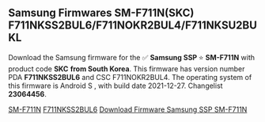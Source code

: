 <h2>Samsung Firmwares SM-F711N(SKC) F711NKSS2BUL6/F711NOKR2BUL4/F711NKSU2BUKL</h2>
Download the Samsung firmware for the ✅ <strong>Samsung SSP </strong> ⭐ <strong>SM-F711N</strong> with product code <strong>SKC</strong> <strong> from South Korea</strong>. This firmware has version number PDA <strong>F711NKSS2BUL6</strong> and CSC F711NOKR2BUL4. The operating system of this firmware is Android S , with build date 2021-12-27. Changelist <strong>23064456</strong>.

[SM-F711N](https://samfirm.shop/samsung/model/SM-F711N)
[F711NKSS2BUL6](https://samfirm.shop/samsung/pda/F711NKSS2BUL6)
[Download Firmware Samsung SSP SM-F711N](https://samfirm.shop/samsung/firmware/485496)

